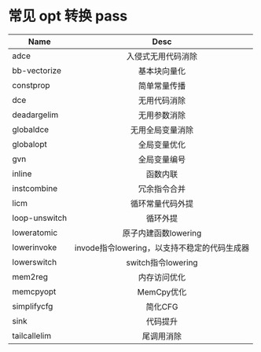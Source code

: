 # 常见 opt 转换 pass

| Name   |      Desc       |
|----------|:-------------:|
| adce    | 入侵式无用代码消除 |
| bb-vectorize | 基本块向量化 | 
| constprop | 简单常量传播 | 
| dce    | 无用代码消除 | 
| deadargelim | 无用参数消除 | 
| globaldce | 无用全局变量消除 | 
| globalopt | 全局变量优化 | 
| gvn | 全局变量编号 | 
| inline | 函数内联 | 
| instcombine | 冗余指令合并 |
| licm   | 循环常量代码外提 |
| loop-unswitch | 循环外提|
| loweratomic | 原子内建函数lowering | 
| lowerinvoke | invode指令lowering，以支持不稳定的代码生成器 | 
| lowerswitch |  switch指令lowering | 
| mem2reg | 内存访问优化 | 
| memcpyopt | MemCpy优化 | 
| simplifycfg | 简化CFG | 
| sink | 代码提升 | 
| tailcallelim | 尾调用消除 |